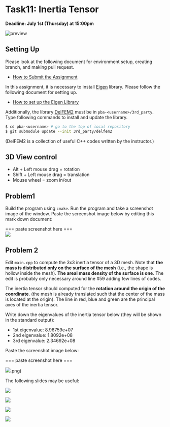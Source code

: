 # Task11: Inertia Tensor

**Deadline: July 1st (Thursday) at 15:00pm**

![preview](preview.png)

## Setting Up

Please look at the following document for environment setup, creating branch, and making pull request.

- [How to Submit the Assignment](../doc/submit.md)

In this assignment, it is necessary to install [Eigen](https://eigen.tuxfamily.org/index.php?title=Main_Page) library. Please follow the following document for setting up.    

- [How to set up the Eigen Library](../doc/setup_eigen.md)  

Additionally, the library [DelFEM2](https://github.com/nobuyuki83/delfem2) must be in `pba-<username>/3rd_party`.  
Type following commands to install and update the library.

```bash
$ cd pba-<username> # go to the top of local repository
$ git submodule update --init 3rd_party/delfem2
```

(DelFEM2 is a collection of useful C++ codes written by the instructor.)



## 3D View control

- Alt + Left mouse drag = rotation
- Shift + Left mouse drag = translation 
- Mouse wheel = zoom in/out
  


## Problem1

Build the program using `cmake`. 
Run the program and take a screenshot image of the window. Paste the screenshot image below by editing this mark down document:

=== paste screenshot here ===  
![](restult.png)

## Problem 2

Edit `main.cpp` to compute the 3x3 inertia tensor of a 3D mesh.
Note that **the mass is distributed only on the surface of the mesh** (i.e., the shape is hollow inside the mesh).
**The areal mass density of the surface is one**. 
The edit is probably only necessary around line #59 adding few lines of codes.

The inertia tensor should computed for the **rotation around the origin of the coordinate**. 
(the mesh is already translated such that the center of the mass is located at the origin).
The line in red, blue and green are the principal axes of the inertia tensor.

Write down the eigenvalues of the inertia tensor below (they will be shown in the standard output):
- 1st eigenvalue: 8.96759e+07  
- 2nd eigenvalue: 1.8092e+08
- 3rd eigenvalue: 2.34692e+08


Paste the screenshot image below:

=== paste screenshot here ===

![](result2).png)

The following slides may be useful:

![](slide0.png)

![](slide1.png)

![](slide2.png)

![](slide3.png)











